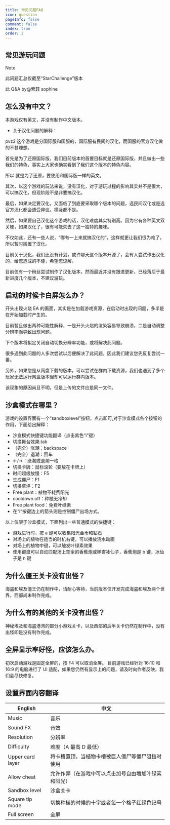 ```yaml
---
title: 常见问题FAQ
icon: question
pageInfo: false
comment: false
index: true
order: 2
---
```

## 常见游玩问题

> [!note]
> 此问题汇总仅截至“StarChallenge”版本
>
> 此 Q&A by@索菲 sophine

## 怎么没有中文？

本游戏仅有英文，并没有制作中文版本。

- 关于汉化问题的解释：

pvz2 这个游戏是分国际服和国服的，国际服有民间的汉化，而国服的官方汉化做的不甚理想。

首先是为了还原国际版，我们目前版本的首要目标就是还原国际版，并且做出一些我们的特色，事实上大家也确实看到了我们这个版本的特色内容。

所以 就是为了还原，要使用和国际版一样的英文。

其次，以这个游戏的玩法来说，没有汉化，对于游玩过程的影响其实并不是很大，可以搞汉化，但现阶段不是非要搞汉化。

最后，如果决定要汉化，又面临了到底要采取哪个版本的问题，选民间汉化或是选官方汉化都会遭受非议。横竖都不是。

然后，如果要自己汉化这个游戏的话，汉化难度其实特别高。因为它有各种英文双关梗，如果汉化了，很有可能失去了这一独特的趣味。

不仅如此，还有一些人说，“哪有一上来就搞汉化的”，这样就更让我们很为难了，所以暂时搁置了汉化。

目前关于汉化，我们还没有计划，或许哪天这个版本开源了，会有人尝试作出汉化的，给您造成的不便，希望您谅解。

目前仅有一个粉丝尝试制作了汉化版本，然而最近并没有跟进更新，已经落后于最新进度几个版本，不建议游玩。

## 启动的时候卡白屏怎么办？

开头出现火烧 EA 的画面，其实是在加载游戏资源，在启动时出现的问题，多半是在开始加载时产生的。

目前暂且做出两种可能性解释，一是开头火焰的渲染容易导致崩溃，二是自动调整分辨率而导致出现问题。

下个版本将拟定关闭自动切换分辨率功能，或将解决此问题。

很多遇到此问题的人多次尝试以后便解决了此问题，因此我们建议您先反复尝试一番。

另外，如果您是从网盘下载的版本，可以尝试在群内下载资源，我们也遇到了多个玩家无法运行网盘版本但却可以运行群内版本。

该现象的原因尚且不明，但是上传的文件应是同一文件。

## 沙盒模式在哪里？

游戏的设置界面有一个“sandboxlevel”按钮，点击即可,对于沙盒模式各个按钮的作用，下面给出解释：

- 沙盒模式快捷键功能翻译（点击紫色“i”键）
- 切换舞台效果:tab
- （完全）涨潮：backspace
- （完全）退潮：回车
- ←/→：涨潮或退潮一格
- 切换卡牌：鼠标滚轮（要放在卡牌上）
- 时间超级放慢：F5
- 生成僵尸：F1
- 切换草坪：F2
- Free plant：植物不耗费阳光
- cooldown off：种植无冷却
- Free plant food：免费叶绿素
- 在“i”按键边上的箭头则是控制僵尸出场方式。

以上仅限于沙盒模式，下面列出一些普通模式的快捷键：

- 游戏进行时，按 a 键可以收集阳光金币和钻石
- 对场上的植物在适当的时机右键，可以播放浇水动画
- 对场上的植物中键，可以触发叶绿素效果
- 使用键盘可以自动匹配场上空余的香蕉炮或槲寄冰仙子，香蕉炮是 b 键，冰仙子是 n 键

## 为什么僵王关卡没有出怪？

海盗和埃及僵王仍在制作中，请耐心等待，当前版本仅开发完成海盗和埃及两个世界，西部尚未制作完成。

## 为什么有的其他的关卡没有出怪？

神秘埃及和海盗港湾的部分小游戏关卡，以及西部的后半关卡仍然在制作中，没有出怪即是没有制作完成。

## 全屏显示率好怪，应该怎么办。

初次启动游戏是固定全屏的，按 F4 可以取消全屏。
目前游戏已经针对 16:10 和 16:9 的电脑进行了 UI 适配，如果您仍然有显示上的问题，请及时向作者反映，我们会尽快修复。

## 设置界面内容翻译

| English          | 中文                                                 |
| ---------------- | ---------------------------------------------------- |
| Music            | 音乐                                                 |
| Sound FX         | 音效                                                 |
| Resolution       | 分辨率                                               |
| Difficulty       | 难度（A 最高 D 最低）                                |
| Upper card layer | 将卡槽置顶，当植物卡槽被巨人僵尸等僵尸阻挡时使用     |
| Allow cheat      | 允许作弊（在游戏中可以点击加号自由增加叶绿素和阳光） |
| Sandbox level    | 沙盒关卡                                             |
| Square tip mode  | 切换种植的时候的十字或者每一个格子红绿色记号         |
| Full screen      | 全屏                                                 |
